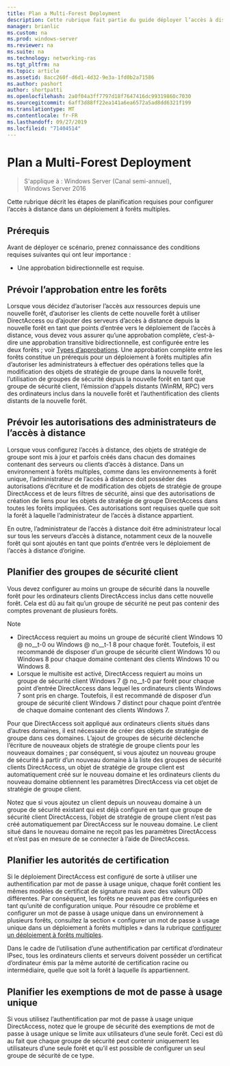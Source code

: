 ```yaml
---
title: Plan a Multi-Forest Deployment
description: Cette rubrique fait partie du guide déployer l’accès à distance dans un environnement à plusieurs forêts dans Windows Server 2016.
manager: brianlic
ms.custom: na
ms.prod: windows-server
ms.reviewer: na
ms.suite: na
ms.technology: networking-ras
ms.tgt_pltfrm: na
ms.topic: article
ms.assetid: 8acc260f-d6d1-4d32-9e3a-1fd0b2a71586
ms.author: pashort
author: shortpatti
ms.openlocfilehash: 2a0f04a3ff7797d18f7647416dc99319860c7030
ms.sourcegitcommit: 6aff3d88ff22ea141a6ea6572a5ad8dd6321f199
ms.translationtype: MT
ms.contentlocale: fr-FR
ms.lasthandoff: 09/27/2019
ms.locfileid: "71404514"
---
```

# <a name="plan-a-multi-forest-deployment"></a>Plan a Multi-Forest Deployment

>S'applique à : Windows Server (Canal semi-annuel), Windows Server 2016

Cette rubrique décrit les étapes de planification requises pour configurer l’accès à distance dans un déploiement à forêts multiples.  
  
## <a name="prerequisites"></a>Prérequis  
Avant de déployer ce scénario, prenez connaissance des conditions requises suivantes qui ont leur importance :  
  
-   Une approbation bidirectionnelle est requise.  
  
## <a name="plan-trust-between-forests"></a>Prévoir l’approbation entre les forêts  
Lorsque vous décidez d’autoriser l’accès aux ressources depuis une nouvelle forêt, d’autoriser les clients de cette nouvelle forêt à utiliser DirectAccess ou d’ajouter des serveurs d’accès à distance depuis la nouvelle forêt en tant que points d’entrée vers le déploiement de l’accès à distance, vous devez vous assurer qu’une approbation complète, c’est-à-dire une approbation transitive bidirectionnelle, est configurée entre les deux forêts ; voir [Types d’approbations](https://technet.microsoft.com/library/cc775736.aspx). Une approbation complète entre les forêts constitue un prérequis pour un déploiement à forêts multiples afin d’autoriser les administrateurs à effectuer des opérations telles que la modification des objets de stratégie de groupe dans la nouvelle forêt, l’utilisation de groupes de sécurité depuis la nouvelle forêt en tant que groupe de sécurité client, l’émission d’appels distants (WinRM, RPC) vers des ordinateurs inclus dans la nouvelle forêt et l’authentification des clients distants de la nouvelle forêt.  
  
## <a name="plan-remote-access-administrator-permissions"></a>Prévoir les autorisations des administrateurs de l’accès à distance  
Lorsque vous configurez l’accès à distance, des objets de stratégie de groupe sont mis à jour et parfois créés dans chacun des domaines contenant des serveurs ou clients d’accès à distance. Dans un environnement à forêts multiples, comme dans les environnements à forêt unique, l’administrateur de l’accès à distance doit posséder des autorisations d’écriture et de modification des objets de stratégie de groupe DirectAccess et de leurs filtres de sécurité, ainsi que des autorisations de création de liens pour les objets de stratégie de groupe DirectAccess dans toutes les forêts impliquées. Ces autorisations sont requises quelle que soit la forêt à laquelle l’administrateur de l’accès à distance appartient.  
  
En outre, l’administrateur de l’accès à distance doit être administrateur local sur tous les serveurs d’accès à distance, notamment ceux de la nouvelle forêt qui sont ajoutés en tant que points d’entrée vers le déploiement de l’accès à distance d’origine.  
  
## <a name="ClientSG"></a>Planifier des groupes de sécurité client  
Vous devez configurer au moins un groupe de sécurité dans la nouvelle forêt pour les ordinateurs clients DirectAccess inclus dans cette nouvelle forêt. Cela est dû au fait qu’un groupe de sécurité ne peut pas contenir des comptes provenant de plusieurs forêts.  
  
> [!NOTE]  
> -   DirectAccess requiert au moins un groupe de sécurité client Windows 10 @ no__t-0 ou Windows @ no__t-1 8 pour chaque forêt. Toutefois, il est recommandé de disposer d’un groupe de sécurité client Windows 10 ou Windows 8 pour chaque domaine contenant des clients Windows 10 ou Windows 8.  
> -   Lorsque le multisite est activé, DirectAccess requiert au moins un groupe de sécurité client Windows 7 @ no__t-0 par forêt pour chaque point d’entrée DirectAccess dans lequel les ordinateurs clients Windows 7 sont pris en charge. Toutefois, il est recommandé de disposer d’un groupe de sécurité client Windows 7 distinct pour chaque point d’entrée de chaque domaine contenant des clients Windows 7.  
>   
> Pour que DirectAccess soit appliqué aux ordinateurs clients situés dans d’autres domaines, il est nécessaire de créer des objets de stratégie de groupe dans ces domaines. L’ajout de groupes de sécurité déclenche l’écriture de nouveaux objets de stratégie de groupe clients pour les nouveaux domaines ; par conséquent, si vous ajoutez un nouveau groupe de sécurité à partir d’un nouveau domaine à la liste des groupes de sécurité clients DirectAccess, un objet de stratégie de groupe client est automatiquement créé sur le nouveau domaine et les ordinateurs clients du nouveau domaine obtiennent les paramètres DirectAccess via cet objet de stratégie de groupe client.  
>   
> Notez que si vous ajoutez un client depuis un nouveau domaine à un groupe de sécurité existant qui est déjà configuré en tant que groupe de sécurité client DirectAccess, l’objet de stratégie de groupe client n’est pas créé automatiquement par DirectAccess sur le nouveau domaine. Le client situé dans le nouveau domaine ne reçoit pas les paramètres DirectAccess et n’est pas en mesure de se connecter à l’aide de DirectAccess.  
  
## <a name="plan-certification-authorities"></a>Planifier les autorités de certification  
Si le déploiement DirectAccess est configuré de sorte à utiliser une authentification par mot de passe à usage unique, chaque forêt contient les mêmes modèles de certificat de signature mais avec des valeurs OID différentes. Par conséquent, les forêts ne peuvent pas être configurées en tant qu’unité de configuration unique. Pour résoudre ce problème et configurer un mot de passe à usage unique dans un environnement à plusieurs forêts, consultez la section « configurer un mot de passe à usage unique dans un déploiement à forêts multiples » dans la rubrique [configurer un déploiement à forêts multiples](Configure-a-Multi-Forest-Deployment.md).  
  
Dans le cadre de l’utilisation d’une authentification par certificat d’ordinateur IPsec, tous les ordinateurs clients et serveurs doivent posséder un certificat d’ordinateur émis par la même autorité de certification racine ou intermédiaire, quelle que soit la forêt à laquelle ils appartiennent.  
  
## <a name="plan-otp-exemptions"></a>Planifier les exemptions de mot de passe à usage unique  
Si vous utilisez l’authentification par mot de passe à usage unique DirectAccess, notez que le groupe de sécurité des exemptions de mot de passe à usage unique se limite aux utilisateurs d’une seule forêt. Ceci est dû au fait que chaque groupe de sécurité peut contenir uniquement les utilisateurs d’une seule forêt et qu’il est possible de configurer un seul groupe de sécurité de ce type.  
  


